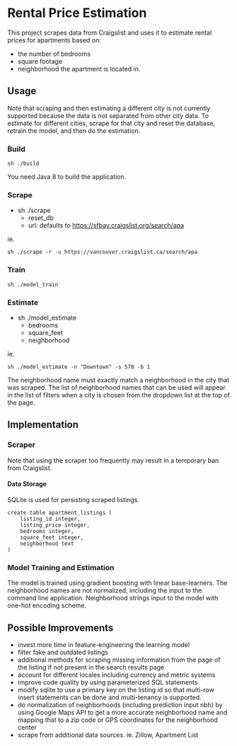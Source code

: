 # Rental Price Estimation
This project scrapes data from Craigslist and uses it to estimate rental prices for apartments based on:
- the number of bedrooms 
- square footage
- neighborhood the apartment is located in.

## Usage
Note that scraping and then estimating a different city is not currently supported because the data is not separated from other city data. To estimate for different cities, scrape for that city and reset the database, retrain the model, and then do the estimation.

### Build
```
sh ./build
```
You need Java 8 to build the application.

### Scrape
- sh ./scrape
  - reset_db
  - url: defaults to https://sfbay.craigslist.org/search/apa

ie.
```
sh ./scrape -r -u https://vancouver.craigslist.ca/search/apa
```

### Train
```
sh ./model_train
```

### Estimate
- sh ./model_estimate
  - bedrooms
  - square_feet
  - neighborhood

ie.
```
sh ./model_estimate -n "Downtown" -s 570 -b 1
```
The neighborhood name must exactly match a neighborhood in the city that was scraped.
The list of neighborhood names that can be used will appear in the list of filters when a city is chosen from the dropdown list at the top of the page. 

## Implementation

### Scraper
Note that using the scraper too frequently may result in a temporary ban from Craigslist.

#### Data Storage
SQLite is used for persisting scraped listings.
```
create table apartment_listings (
    listing_id integer,
    listing_price integer,
    bedrooms integer,
    square_feet integer,
    neighborhood text
)
```

### Model Training and Estimation
The model is trained using gradient boosting with linear base-learners.
The neighborhood names are not normalized, including the input to the command line application.
Neighborhood strings input to the model with one-hot encoding scheme.

## Possible Improvements
* invest more time in feature-engineering the learning model
* filter fake and outdated listings
* additional methods for scraping missing information from the page of the listing if not present in the search results page
* account for different locales including currency and metric systems
* improve code quality by using parameterized SQL statements
* modify sqlite to use a primary key on the listing id so that multi-row insert statements can be done and multi-tenancy is supported.
* do normalization of neighborhoods (including prediction input nbh) by using Google Maps API to get a more accurate neighborhood name and mapping that to a zip code or GPS coordinates for the neighborhood center
* scrape from additional data sources. ie. Zillow, Apartment List
